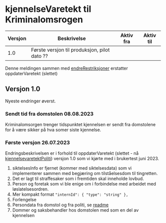 # kjennelseVaretekt til Kriminalomsrogen
| Versjon | Beskrivelse                                  | Aktiv fra | Aktiv til |
|---------|----------------------------------------------|-----------|-----------|
| 1.0     | Første versjon til produksjon, pilot dato ?? |           |           |

Denne meldingen sammen med [endreRestriksjoner](../endreRestriksjoner/readme.md) erstatter oppdaterVaretekt (slettet)
## Versjon 1.0
Nyeste endringer øverst.
### Sendt tid fra domstolen 08.08.2023
Kriminalomsorgen trenger tidspunktet kjennelsen er sendt fra domstolene for å være sikker på hva somer siste kjennelse.
### Første versjon 26.07.2023
Endringsbeskrivelsen er i forhold til oppdaterVaretekt 
(slettet - nå [kjennelsevaretektPoliti](../kjennelsevaretektPoliti/readme.md)) 
versjon 1.0 som vi kjørte med i brukertest juni 2023.

1. siktelsesInfo er fjernet (kommer med siktelsesdata) som vi implementerer sammen med begjæring om tilståelsesdom til tingretten.
1. Det er lagt til straffesaker som i fremtiden skal inneholde lovbud.
1. Person og foretak som vi ble enige om i forbindelse med arbeidet med løslatelsesordren.
1. Mer kompakt format `"internId": { "type": "string" },`
1. Forlengelse
1. Persondata fra domstol og fra politi, se [readme](./readme.md)
1. Dommer og saksbehandler hos domstolen med som en del av kjennelsen
